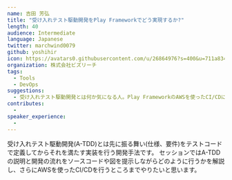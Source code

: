 ```yaml
---
name: 吉田 芳弘
title: "受け入れテスト駆動開発をPlay Frameworkでどう実現するか?"
length: 40
audience: Intermediate
language: Japanese
twitter: marchwind0079
github: yoshihir
icon: https://avatars0.githubusercontent.com/u/26864976?s=400&u=711a83499a4a803fa232c89b93d38186cfe8f170&v=4
organization: 株式会社ビズリーチ
tags:
  - Tools
  - DevOps
suggestions:
  - 受け入れテスト駆動開発とは何か気になる人。Play FrameworkのAWSを使ったCI/CDに興味がある人。
contributes:
  - 
speaker_experience:
  - 
---
```

受け入れテスト駆動開発(A-TDD)とは先に振る舞い(仕様、要件)をテストコードで定義してからそれを満たす実装を行う開発手法です。
セッションではA-TDDの説明と開発の流れをソースコードや図を提示しながらどのように行うかを解説し、さらにAWSを使ったCI/CDを行うところまでやりたいと思います。
